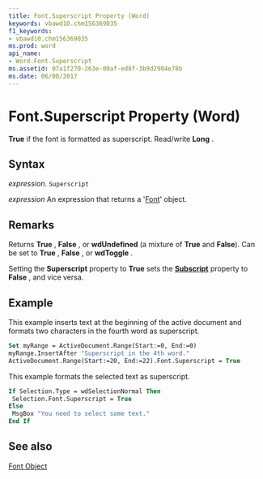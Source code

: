 ```yaml
---
title: Font.Superscript Property (Word)
keywords: vbawd10.chm156369035
f1_keywords:
- vbawd10.chm156369035
ms.prod: word
api_name:
- Word.Font.Superscript
ms.assetid: 07a1f270-263e-00af-ed8f-3b9d2904e78b
ms.date: 06/08/2017
---
```



# Font.Superscript Property (Word)

 **True** if the font is formatted as superscript. Read/write **Long** .


## Syntax

 _expression_. `Superscript`

 _expression_ An expression that returns a '[Font](Word.Font.md)' object.


## Remarks

Returns  **True** , **False** , or **wdUndefined** (a mixture of **True** and **False**). Can be set to **True** , **False** , or **wdToggle** .

Setting the  **Superscript** property to **True** sets the **[Subscript](Word.Font.Subscript.md)** property to **False** , and vice versa.


## Example

This example inserts text at the beginning of the active document and formats two characters in the fourth word as superscript.


```vb
Set myRange = ActiveDocument.Range(Start:=0, End:=0) 
myRange.InsertAfter "Superscript in the 4th word." 
ActiveDocument.Range(Start:=20, End:=22).Font.Superscript = True
```

This example formats the selected text as superscript.




```vb
If Selection.Type = wdSelectionNormal Then 
 Selection.Font.Superscript = True 
Else 
 MsgBox "You need to select some text." 
End If
```


## See also


[Font Object](Word.Font.md)

